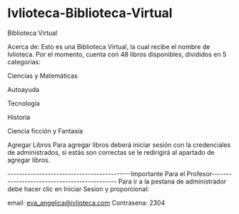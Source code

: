 # Ivlioteca-Biblioteca-Virtual
Biblioteca Virtual

Acerca de:
Esto es una Biblioteca Virtual, la cual recibe el nombre de Ivlioteca.
Por el momento, cuenta con 48 libros disponibles, divididos en 5 categorias:

Ciencias y Matemáticas

Autoayuda

Tecnología

Historia

Ciencia ficción y Fantasía

Agregar Libros
Para agregar libros deberá iniciar sesión con la credenciales de administrados,
si estás son correctas se le redirigirá al apartado de agregar libros.

-------------------------------------------Importante Para el Profesor---------------------------------------------
Para ir a la pestana de administrador debe hacer clic en Iniciar Sesion y proporcional:

email: eva_angelica@ivlioteca.com
Contrasena: 2304
